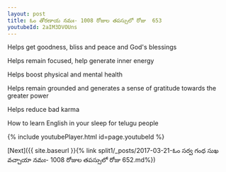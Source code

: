 ```yaml
---
layout: post
title: ఓం తోరణాయ నమః- 1008 రోజుల తపస్సులో రోజు  653
youtubeId: 2aIM3DVOUns
---
```

 
 
Helps get goodness, bliss and peace and God's blessings
 
Helps remain focused, help generate inner energy 
 
Helps boost physical and mental health 
 
Helps remain grounded and generates a sense of gratitude towards the greater power 
 
Helps reduce bad karma
 
How to learn English in your sleep for telugu people
 
 
 
 


{% include youtubePlayer.html id=page.youtubeId %}
 
[Next]({{ site.baseurl }}{% link split1/_posts/2017-03-21-ఓం సర్వ గంధ సుఖ వచ్చాయా నమః- 1008 రోజుల తపస్సులో రోజు  652.md%})
 
